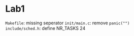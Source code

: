 # Lab1

```Makefile```: missing seperator
```init/main.c```: remove ```panic("")```
```include/sched.h```: define NR_TASKS 24


